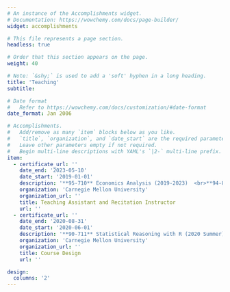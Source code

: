 ```yaml
---
# An instance of the Accomplishments widget.
# Documentation: https://wowchemy.com/docs/page-builder/
widget: accomplishments

# This file represents a page section.
headless: true

# Order that this section appears on the page.
weight: 40

# Note: `&shy;` is used to add a 'soft' hyphen in a long heading.
title: 'Teaching'
subtitle:

# Date format
#   Refer to https://wowchemy.com/docs/customization/#date-format
date_format: Jan 2006

# Accomplishments.
#   Add/remove as many `item` blocks below as you like.
#   `title`, `organization`, and `date_start` are the required parameters.
#   Leave other parameters empty if not required.
#   Begin multi-line descriptions with YAML's `|2-` multi-line prefix.
item:
  - certificate_url: ''
    date_end: '2023-05-10'
    date_start: '2019-01-01'
    description: '**95-710** Economics Analysis (2019-2023)  <br>**94-834** Applied Econometrics I (2019-2023) <br>**94-835** Applied Econometrics II (2020-2023)'
    organization: 'Carnegie Mellon University'
    organization_url: ''
    title: Teaching Assistant and Recitation Instructor
    url: ''
  - certificate_url: ''
    date_end: '2020-08-31'
    date_start: '2020-06-01'
    description: '**90-711** Statistical Reasoning with R (2020 Summer)'
    organization: 'Carnegie Mellon University'
    organization_url: ''
    title: Course Design
    url: ''

design:
  columns: '2'
---
```

